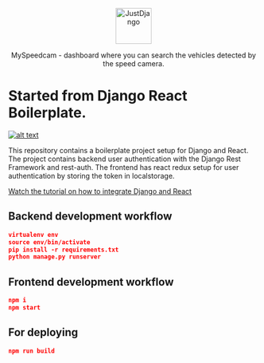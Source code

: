 <p align="center">
  <p align="center">
    <a href="https://justdjango.com/?utm_source=github&utm_medium=logo" target="_blank">
      <img src="https://assets.justdjango.com/static/branding/logo.svg" alt="JustDjango" height="72">
    </a>
  </p>
  <p align="center">
    MySpeedcam - dashboard where you can search the vehicles detected by the speed camera.
  </p>
</p>

# Started from Django React Boilerplate.

[![alt text](https://github.com/justdjango/django-react-boilerplate/blob/master/thumbnail.png "Logo")](https://youtu.be/YKYVv0gm_0o)

This repository contains a boilerplate project setup for Django and React. The project contains backend user authentication with the Django Rest Framework and rest-auth. The frontend has react redux setup for user authentication by storing the token in localstorage.

[Watch the tutorial on how to integrate Django and React](https://youtu.be/YKYVv0gm_0o)

## Backend development workflow

```json
virtualenv env
source env/bin/activate
pip install -r requirements.txt
python manage.py runserver
```

## Frontend development workflow

```json
npm i
npm start
```

## For deploying

```json
npm run build
```
